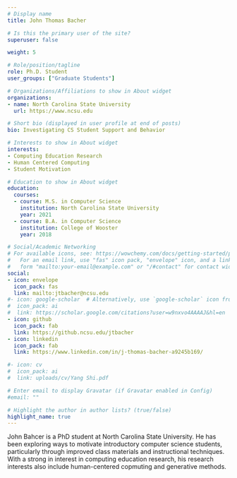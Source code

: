 ```yaml
---
# Display name
title: John Thomas Bacher

# Is this the primary user of the site?
superuser: false

weight: 5

# Role/position/tagline
role: Ph.D. Student
user_groups: ["Graduate Students"]

# Organizations/Affiliations to show in About widget
organizations:
- name: North Carolina State University
  url: https://www.ncsu.edu

# Short bio (displayed in user profile at end of posts)
bio: Investigating CS Student Support and Behavior

# Interests to show in About widget
interests:
- Computing Education Research
- Human Centered Computing
- Student Motivation

# Education to show in About widget
education:
  courses:
  - course: M.S. in Computer Science
    institution: North Carolina State University
    year: 2021
  - course: B.A. in Computer Science
    institution: College of Wooster
    year: 2018

# Social/Academic Networking
# For available icons, see: https://wowchemy.com/docs/getting-started/page-builder/#icons
#   For an email link, use "fas" icon pack, "envelope" icon, and a link in the
#   form "mailto:your-email@example.com" or "/#contact" for contact widget.
social:
- icon: envelope
  icon_pack: fas
  link: mailto:jtbacher@ncsu.edu
#- icon: google-scholar  # Alternatively, use `google-scholar` icon from `ai` icon pack
#  icon_pack: ai
#  link: https://scholar.google.com/citations?user=w9nxvo4AAAAJ&hl=en
- icon: github
  icon_pack: fab
  link: https://github.ncsu.edu/jtbacher 
- icon: linkedin
  icon_pack: fab
  link: https://www.linkedin.com/in/j-thomas-bacher-a9245b169/

#- icon: cv
#  icon_pack: ai
#  link: uploads/cv/Yang Shi.pdf

# Enter email to display Gravatar (if Gravatar enabled in Config)
#email: ""

# Highlight the author in author lists? (true/false)
highlight_name: true
---
```

John Bahcer is a PhD student at North Carolina State University. He has been exploring ways to motivate introductory computer science students, particularly through improved class materials and instructional techniques. With a strong in interest in computing education research, his research interests also include human-centered copmuting and generative methods.  
